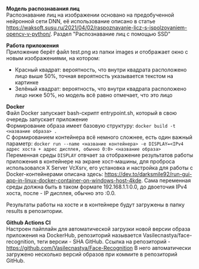 **Модель распознавания лиц** <br />
	Распознавание лиц на изображении основано на предобученной нейронной сети DNN, её использование описано в статье https://waksoft.susu.ru/2021/04/02/raspoznavanie-licz-s-ispolzovaniem-opencv-v-python/.
	Раздел "Распознавание лиц с помощью SSD"

**Работа приложения** <br />
  Приложение берёт файл test.png из папки images и отображает окно с новым изображениями, на котором:
 - Красный квадрат: вероятность, что внутри квадрата расположено лицо выше 50%, точная вероятность указывается текстом на картинке
 - Зелёный квадрат: вероятность, что внутри квадрата расположено лицо ниже 50%, но модель всё равно отмечает, что это лицо

**Docker** <br />
	Файл Docker запускает bash-скрипт entrypoint.sh, который в свою очередь запускает приложение <br />
 Формирование образа имеет базовую структуру: ```docker build -t <название образа> .``` <br />
 С формированием контейнера всё немного сложнее, есть один важный параметр: ```docker run --name <название контейнера> -e DISPLAY=<IPv4 адрес хоста + адрес дисплея, обычно 0:0> <название образа>```
 Переменная среды ```DISPLAY``` отвчает за отображение результатов работы приложения в контейнере на экране хост-машины, для проброса использовался X Server VcXsrv,
 его установка и настройка для работы с Docker-контейнерами описана здесь: https://dev.to/darksmile92/run-gui-app-in-linux-docker-container-on-windows-host-4kde.
 Сама переменная среды должна быть в таком формате 192.168.1.1:0.0, до двоеточия IPv4 хоста, после - IP дисплея, обычно это :0.0. <br />

 Результаты работы на хосте и в контейнере будут загружены в папку results в репозитории. <br />

 **Github Actions CI** <br />
 	Настроен пайплайн для автоматической  загрузки новой версии образа приложения на DockerHub, репозиторий называется Vasilecnastya/face-recognition, теги версии - SHA GitHub. Ссылка на репозиторий - https://github.com/Vasilecnastya/Face-Recognition
	В него автоматически загружено несколько версий образов при коммите в репозиторий GitHub.
